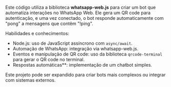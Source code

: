 Este código utiliza a biblioteca **whatsapp-web.js** para criar um bot que automatiza interações no WhatsApp Web. 
Ele gera um QR code para autenticação, e uma vez conectado, o bot responde automaticamente com "pong" a mensagens que contêm "!ping". 

Habilidades e conhecimentos:
- Node.js: uso de JavaScript assíncrono com `async/await`.
- Automação de WhatsApp: integração via whatsapp-web.js.
- Eventos e manipulação de QR code: uso da biblioteca `qrcode-terminal` para gerar o QR code no terminal.
- Respostas automáticas**: implementação de um chatbot simples.

Este projeto pode ser expandido para criar bots mais complexos ou integrar com sistemas externos.
